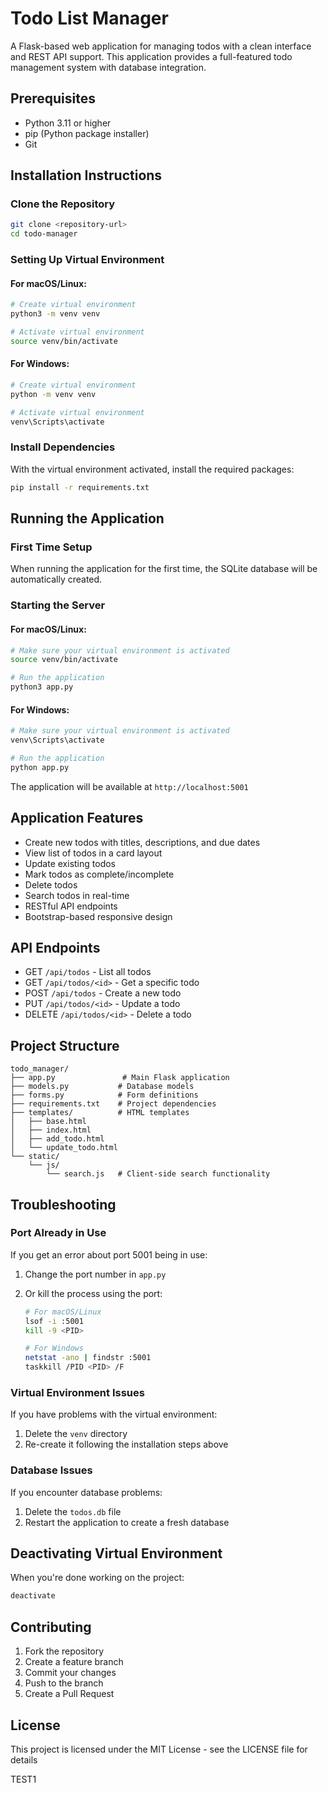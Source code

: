 # Todo List Manager

A Flask-based web application for managing todos with a clean interface and REST API support. This application provides a full-featured todo management system with database integration.

## Prerequisites

- Python 3.11 or higher
- pip (Python package installer)
- Git

## Installation Instructions

### Clone the Repository

```bash
git clone <repository-url>
cd todo-manager
```

### Setting Up Virtual Environment

#### For macOS/Linux:

```bash
# Create virtual environment
python3 -m venv venv

# Activate virtual environment
source venv/bin/activate
```

#### For Windows:

```bash
# Create virtual environment
python -m venv venv

# Activate virtual environment
venv\Scripts\activate
```

### Install Dependencies

With the virtual environment activated, install the required packages:

```bash
pip install -r requirements.txt
```

## Running the Application

### First Time Setup

When running the application for the first time, the SQLite database will be automatically created.

### Starting the Server

#### For macOS/Linux:

```bash
# Make sure your virtual environment is activated
source venv/bin/activate

# Run the application
python3 app.py
```

#### For Windows:

```bash
# Make sure your virtual environment is activated
venv\Scripts\activate

# Run the application
python app.py
```

The application will be available at `http://localhost:5001`

## Application Features

- Create new todos with titles, descriptions, and due dates
- View list of todos in a card layout
- Update existing todos
- Mark todos as complete/incomplete
- Delete todos
- Search todos in real-time
- RESTful API endpoints
- Bootstrap-based responsive design

## API Endpoints

- GET `/api/todos` - List all todos
- GET `/api/todos/<id>` - Get a specific todo
- POST `/api/todos` - Create a new todo
- PUT `/api/todos/<id>` - Update a todo
- DELETE `/api/todos/<id>` - Delete a todo

## Project Structure

```
todo_manager/
├── app.py               # Main Flask application
├── models.py           # Database models
├── forms.py            # Form definitions
├── requirements.txt    # Project dependencies
├── templates/          # HTML templates
│   ├── base.html
│   ├── index.html
│   ├── add_todo.html
│   └── update_todo.html
└── static/
    └── js/
        └── search.js   # Client-side search functionality
```

## Troubleshooting

### Port Already in Use

If you get an error about port 5001 being in use:

1. Change the port number in `app.py`
2. Or kill the process using the port:

   ```bash
   # For macOS/Linux
   lsof -i :5001
   kill -9 <PID>

   # For Windows
   netstat -ano | findstr :5001
   taskkill /PID <PID> /F
   ```

### Virtual Environment Issues

If you have problems with the virtual environment:

1. Delete the `venv` directory
2. Re-create it following the installation steps above

### Database Issues

If you encounter database problems:

1. Delete the `todos.db` file
2. Restart the application to create a fresh database

## Deactivating Virtual Environment

When you're done working on the project:

```bash
deactivate
```

## Contributing

1. Fork the repository
2. Create a feature branch
3. Commit your changes
4. Push to the branch
5. Create a Pull Request

## License

This project is licensed under the MIT License - see the LICENSE file for details

TEST1
